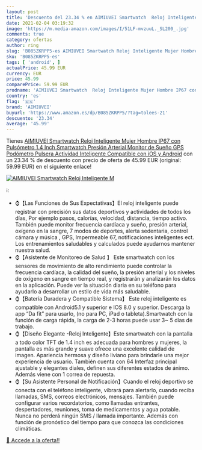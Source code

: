 ```yaml
---
layout: post
title: 'Descuento del 23.34 % en AIMIUVEI Smartwatch  Reloj Inteligente M'
date: 2021-02-04 03:19:32
image: 'https://m.media-amazon.com/images/I/51LF-mvzuuL._SL200_.jpg'
comments: true
category: ofertas
author: ring
slug: 'B085ZKRPP5-es AIMIUVEI Smartwatch Reloj Inteligente Mujer Hombre IP67...'
sku: 'B085ZKRPP5-es'
tags: [ 'android', ]
actualPrice: 45.99 EUR
currency: EUR
price: 45.99
comparePrice: 59.99 EUR
prodname: 'AIMIUVEI Smartwatch  Reloj Inteligente Mujer Hombre IP67 con Pulsómetro  1.4 Inch Smartwatch Presión Arterial Monitor de Sueño GPS Podómetro Pulsera Actividad Inteligente Compatible con iOS y Android'
country: 'es'
flag: '🇪🇸'
brand: 'AIMIUVEI'
buyurl: 'https://www.amazon.es/dp/B085ZKRPP5/?tag=tolees-21'
descuento: '23.34'
average: '45.99'
---
```


Tienes [AIMIUVEI Smartwatch  Reloj Inteligente Mujer Hombre IP67 con Pulsómetro  1.4 Inch Smartwatch Presión Arterial Monitor de Sueño GPS Podómetro Pulsera Actividad Inteligente Compatible con iOS y Android](https://www.amazon.es/dp/B085ZKRPP5/?tag=tolees-21) con un 23.34 % de descuento con precio de oferta de 45.99 EUR (original: 59.99 EUR) en el siguiente enlace!

[![AIMIUVEI Smartwatch  Reloj Inteligente M](https://m.media-amazon.com/images/I/51LF-mvzuuL._SL200_.jpg)](https://www.amazon.es/dp/B085ZKRPP5/?tag=tolees-21)

ℹ️:

- ⌚【Las Funciones de Sus Expectativas】El reloj inteligente puede registrar con precisión sus datos deportivos y actividades de todos los días, Por ejemplo pasos, calorías, velocidad, distancia, tiempo activo. También puede monitor frecuencia cardíaca y sueño, presión arterial, oxígeno en la sangre, 7 modos de deportes, alerta sedentaria, control cámara y música , GPS, Impermeable 67, notificaciones inteligentes ect. Los entrenamientos saludables y calculados puede ayudarnos mantener nuestra salud.
- ⌚【Asistente de Monitoreo de Salud 】 Este smartwatch con los sensores de movimiento de alto rendimiento puede controlar la frecuencia cardíaca, la calidad del sueño, la presión arterial y los niveles de oxígeno en sangre en tiempo real, y registrarán y analizarán los datos en la aplicación. Puede ver la situación diaria en su teléfono para ayudarlo a desarrollar un estilo de vida más saludable.
- ⌚【Batería Duradera y Compatible Sistema】 Este reloj inteligente es compatible con Android5.1 y superior e IOS 8.0 y superior. Descarga la app “Da fit” para usarlo, (no para PC, iPad o tableta).Smartwatch con la función de carga rápida, la carga de 2-3 horas puede usar 3~ 5 días de trabajo.
- ⌚【Diseño Elegante -Reloj Inteligente】Este smartwatch con la pantalla a todo color TFT de 1.4 inch es adecuada para hombres y mujeres, la pantalla es más grande y suave ofrece una excelente calidad de imagen. Apariencia hermosa y diseño liviano para brindarle una mejor experiencia de usuario. También cuenta con 64 Interfaz principal ajustable y elegantes diales, definen sus diferentes estados de ánimo. Además viene con 1 correa de repuesta.
- ⌚【Su Asistente Personal de Notificación】Cuando el reloj deportivo se conecta con el teléfono inteligente, vibrará para alertarlo, cuando reciba llamadas, SMS, correos electrónicos, mensajes. También puede configurar varios recordatorios, como llamadas entrantes, despertadores, reuniones, toma de medicamentos y agua potable. Nunca no perderá ningún SMS / llamada importante. Además con función de pronóstico del tiempo para que conozca las condiciones climáticas.

[🛒 Accede a la oferta!!](https://www.amazon.es/dp/B085ZKRPP5/?tag=tolees-21)
